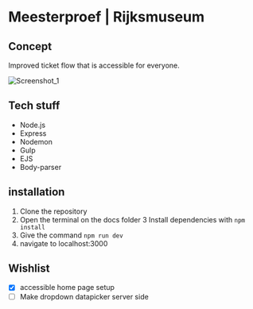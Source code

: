 # Meesterproef | Rijksmuseum
## Concept
Improved ticket flow that is accessible for everyone.

![Screenshot_1](https://user-images.githubusercontent.com/43336468/82735265-a7ec0a80-9d20-11ea-988b-e10be4c1fec8.png)


## Tech stuff
- Node.js
- Express
- Nodemon
- Gulp
- EJS
- Body-parser

## installation
  1. Clone the repository
  2. Open the terminal on the docs folder
  3 Install dependencies with `npm install`
  3. Give the command `npm run dev`
  4. navigate to localhost:3000

## Wishlist 
- [x] accessible home page setup
- [ ] Make dropdown datapicker server side 
